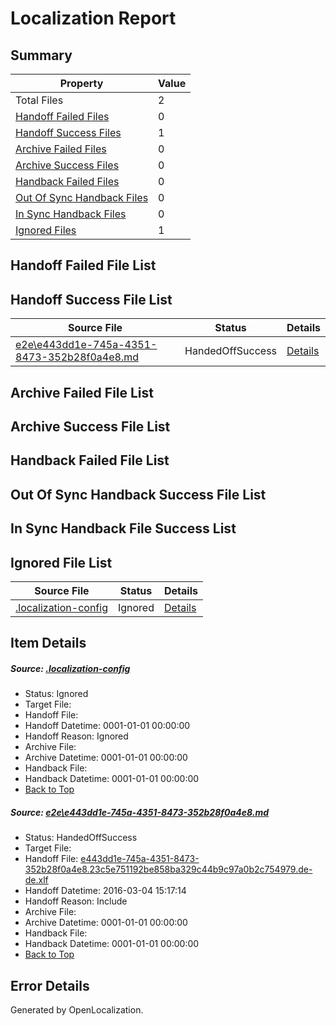# <a name='report-top'></a> Localization Report

## Summary
 Property | Value 
 -------- | ----- 
 Total Files | 2
[ Handoff Failed Files ](#handoff-failed-list)| 0
[ Handoff Success Files ](#handoff-success-list)| 1
[ Archive Failed Files ](#archive-failed-list)| 0
[ Archive Success Files ](#archive-success-list)| 0
[ Handback Failed Files ](#handback-failed-list)| 0
[ Out Of Sync Handback Files ](#outofsync-handback-success-list)| 0
[ In Sync Handback Files ](#insync-handback-success-list)| 0
[ Ignored Files ](#ignored-list)| 1

## <a name='handoff-failed-list'></a> Handoff Failed File List

## <a name='handoff-success-list'></a> Handoff Success File List
 Source File | Status | Details 
 ----------- | ------ | ------- 
 [e2e\e443dd1e-745a-4351-8473-352b28f0a4e8.md](https://github.com/OpenLocalizationTest/oltest/blob/acdf7d137fbaf0e5981143a322702df35ca71eca/e2e/e443dd1e-745a-4351-8473-352b28f0a4e8.md) | HandedOffSuccess | [Details](#39ea0ffc829de880f927922c0db3b92a80856ae61)

## <a name='archive-failed-list'></a> Archive Failed File List

## <a name='archive-success-list'></a> Archive Success File List

## <a name='handback-failed-list'></a> Handback Failed File List

## <a name='outofsync-handback-success-list'></a> Out Of Sync Handback Success File List

## <a name='insync-handback-success-list'></a> In Sync Handback File Success List

## <a name='ignored-list'></a> Ignored File List
 Source File | Status | Details 
 ----------- | ------ | ------- 
 [.localization-config](https://github.com/OpenLocalizationTest/oltest/blob/acdf7d137fbaf0e5981143a322702df35ca71eca/.localization-config) | Ignored | [Details](#66aca4b1c2f43b14ec41e0e427345df94af1d5e10)

## Item Details
##### <a name='66aca4b1c2f43b14ec41e0e427345df94af1d5e10'></a> Source: [.localization-config](https://github.com/OpenLocalizationTest/oltest/blob/acdf7d137fbaf0e5981143a322702df35ca71eca/.localization-config)
* Status: Ignored
* Target File: 
* Handoff File: 
* Handoff Datetime: 0001-01-01 00:00:00
* Handoff Reason: Ignored
* Archive File: 
* Archive Datetime: 0001-01-01 00:00:00
* Handback File: 
* Handback Datetime: 0001-01-01 00:00:00
* [Back to Top](#report-top)

##### <a name='39ea0ffc829de880f927922c0db3b92a80856ae61'></a> Source: [e2e\e443dd1e-745a-4351-8473-352b28f0a4e8.md](https://github.com/OpenLocalizationTest/oltest/blob/acdf7d137fbaf0e5981143a322702df35ca71eca/e2e/e443dd1e-745a-4351-8473-352b28f0a4e8.md)
* Status: HandedOffSuccess
* Target File: 
* Handoff File: [e443dd1e-745a-4351-8473-352b28f0a4e8.23c5e751192be858ba329c44b9c97a0b2c754979.de-de.xlf](https://github.com/OpenLocalizationTestOrg/olhandoff/blob/665ea619d9044e7b5bd1093d03c1c0a2ff3bc484/ol-handoff/OpenLocalizationTestOrg/oltest.de-de/qimu/ht/e443dd1e-745a-4351-8473-352b28f0a4e8.23c5e751192be858ba329c44b9c97a0b2c754979.de-de.xlf)
* Handoff Datetime: 2016-03-04 15:17:14
* Handoff Reason: Include
* Archive File: 
* Archive Datetime: 0001-01-01 00:00:00
* Handback File: 
* Handback Datetime: 0001-01-01 00:00:00
* [Back to Top](#report-top)


## Error Details

Generated by OpenLocalization.
